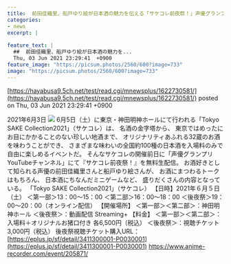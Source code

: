 ```yaml
---
title:  前田佳織里、船戸ゆり絵が日本酒の魅力を伝える「サケコレ前夜祭！」声優グランプリYouTubeチャンネルにて無料生配信  
categories:
- news
excerpt: |
  
feature_text: |
  ##  前田佳織里、船戸ゆり絵が日本酒の魅力を...
  Thu, 03 Jun 2021 23:29:41  +0900
feature_image: "https://picsum.photos/2560/600?image=733"
image: "https://picsum.photos/2560/600?image=733"
---
```


[https://hayabusa9.5ch.net/test/read.cgi/mnewsplus/1622730581/](https://hayabusa9.5ch.net/test/read.cgi/mnewsplus/1622730581/)
posted on Thu, 03 Jun 2021 23:29:41  +0900

<!--more-->

2021年6月3日 ![](https://d1bxqgdk88uwr3.cloudfront.net/wp-content/uploads/2021/06/03200515/main-5.jpg) 6月5日（土）に東京・神田明神ホールにて行われる「Tokyo SAKE Collection2021」（サケコレ）は、 名酒の金字塔から、 東京ではめったにお目にかかることのない珍しい地酒まで、 オリジナリティあふれる32蔵のお酒を味わうことができ、 さまざまな味わいの全国約100種の日本酒を入場料のみで自由に楽しめるイベントだ。 そんなサケコレの開催前日に「声優グランプリYouTubeチャンネル」にて『サケコレ前夜祭！』を無料生配信。 お酒好きとして知られる声優の前田佳織里さんと船戸ゆり絵さんが、 お酒にまつわるトークはもちろん、 日本酒にちなんだミニゲームなど、 盛りだくさんの内容となっている。 「Tokyo SAKE Collection2021」（サケコレ） 【日時】2021年６月５日（土） ＜第一部＞13：00〜15：00 ＜第二部＞16：00〜18：00 ＜後夜祭＞19：00〜20：00（オンライン配信） 【開催場所】 ＜第一部＞＜第二部＞：神田明神ホール ＜後夜祭＞：動画配信 Streaming+ 【料金】 ＜第一部＞＜第二部＞：入場料＋オリジナルお猪口付き 各6,500円（税込） ＜後夜祭＞：視聴チケット 3,000円（税込） 後夜祭視聴チケット購入URL： [https://eplus.jp/sf/detail/3411300001-P0030001](https://eplus.jp/sf/detail/3411300001-P0030001) https://www.anime-recorder.com/event/205871/
